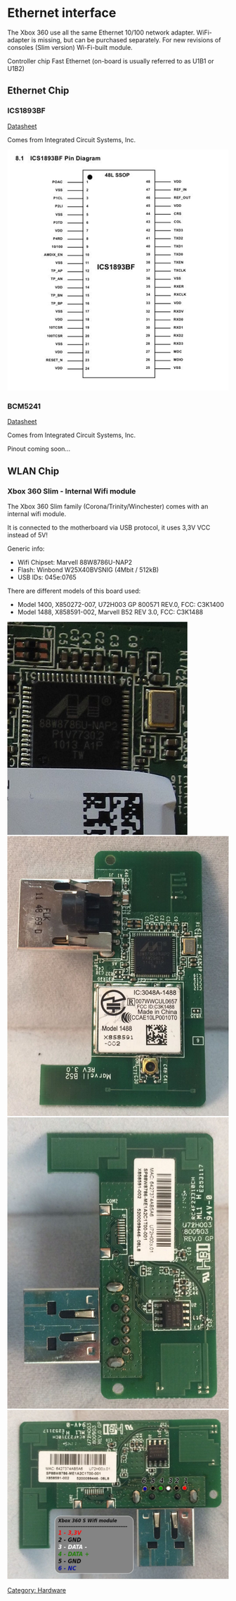 # Ethernet interface

The Xbox 360 use all the same Ethernet 10/100 network adapter.
WiFi-adapter is missing, but can be purchased separately. For new
revisions of consoles (Slim version) Wi-Fi-built module.

Controller chip Fast Ethernet (on-board is usually referred to as U1B1 or U1B2)

## Ethernet Chip

### ICS1893BF

[Datasheet](https://www.idt.com/document/dst/1893bfbk-datasheet)

Comes from Integrated Circuit Systems, Inc.

![ICS1803BF Pinout](images/ICS1893BF.jpg "ICS1803BF Pinout")


### BCM5241

[Datasheet](https://docs.broadcom.com/docs/12358209)

Comes from Integrated Circuit Systems, Inc.

Pinout coming soon...

## WLAN Chip

### Xbox 360 Slim - Internal Wifi module

The Xbox 360 Slim family (Corona/Trinity/Winchester) comes with an internal wifi module.

It is connected to the motherboard via USB protocol, it uses 3,3V VCC instead of 5V!

Generic info:

- Wifi Chipset: Marvell 88W8786U-NAP2
- Flash: Winbond W25X40BVSNIG (4Mbit / 512kB)
- USB IDs: 045e:0765

There are different models of this board used:

- Model 1400, X850272-007, U72H003 GP 800571 REV.0, FCC: C3K1400
- Model 1488, X858591-002, Marvell B52 REV 3.0, FCC: C3K1488

![Marvell 88W8786U-NAP2](images/88W8786U-NAP2.JPG)
![Module front](images/x360s_wifi_module_front.jpg)
![Module back](images/x360s_wifi_module_back.jpg)
![Module pinout](images/x360s_wifi_module_pinout.jpg)


[Category: Hardware](/Hardware)
